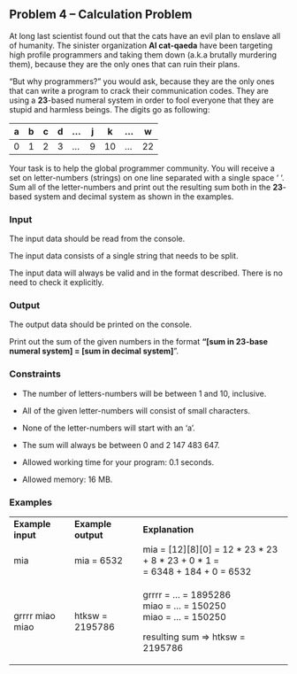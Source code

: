 Problem 4 – Calculation Problem
-------------------------------

At long last scientist found out that the cats have an evil plan to enslave all of humanity. The sinister organization **Al cat-qaeda** have been targeting high profile programmers and taking them down (a.k.a brutally murdering them), because they are the only ones that can ruin their plans.

“But why programmers?” you would ask, because they are the only ones that can write a program to crack their communication codes. They are using a **23**-based numeral system in order to fool everyone that they are stupid and harmless beings. The digits go as following:

| a   | b   | c   | d   | …   | j   | k   | …   | w   |
|-----|-----|-----|-----|-----|-----|-----|-----|-----|
| 0   | 1   | 2   | 3   | …   | 9   | 10  | …   | 22  |

Your task is to help the global programmer community. You will receive a set on letter-numbers (strings) on one line separated with a single space ‘ ‘. Sum all of the letter-numbers and print out the resulting sum both in the **23**-based system and decimal system as shown in the examples.

### Input

The input data should be read from the console.

The input data consists of a single string that needs to be split.

The input data will always be valid and in the format described. There is no need to check it explicitly.

### Output

The output data should be printed on the console.

Print out the sum of the given numbers in the format **“\[sum in 23-base numeral system\] = \[sum in decimal system\]**”.

### Constraints

-   The number of letters-numbers will be between 1 and 10, inclusive.

-   All of the given letter-numbers will consist of small characters.

-   None of the letter-numbers will start with an ‘a’.

-   The sum will always be between 0 and 2 147 483 647.

-   Allowed working time for your program: 0.1 seconds.

-   Allowed memory: 16 MB.

### Examples

<table>
<tbody>
<tr class="odd">
<td><strong>Example input</strong></td>
<td><strong>Example output</strong></td>
<td><strong>Explanation</strong></td>
</tr>
<tr class="even">
<td>mia</td>
<td>mia = 6532</td>
<td>mia = [12][8][0] = 12 * 23 * 23 + 8 * 23 + 0 * 1 =<br />
= 6348 + 184 + 0 = 6532</td>
</tr>
<tr class="odd">
<td>grrrr miao miao</td>
<td>htksw = 2195786</td>
<td><p>grrrr = … = 1895286<br />
miao = … = 150250<br />
miao = … = 150250</p>
<p>resulting sum =&gt; htksw = 2195786</p></td>
</tr>
</tbody>
</table>


